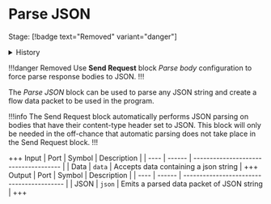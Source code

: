# Parse JSON
Stage: [!badge text="Removed" variant="danger"]

<details>
<summary>History</summary>
<br>

| Version | Changes           |
| ------- | ----------------- |
| 22.01.1 | Removed           |
| 21.09.1 | Added in v21.09.1 |
</details>

!!!danger Removed
Use **Send Request** block *Parse body* configuration to force parse response bodies to JSON.
!!!

The *Parse JSON* block can be used to parse any JSON string and create a flow data packet to be used in the program. 

!!!info
The Send Request block automatically performs JSON parsing on bodies that have their content-type header set to JSON. This block will only be needed in the off-chance that automatic parsing does not take place in the Send Request block.
!!!

+++ Input
| Port | Symbol | Description                           |
| ---- | ------ | ------------------------------------- |
| Data | `data` | Accepts data containing a json string |
+++ Output
| Port | Symbol | Description                               |
| ---- | ------ | ----------------------------------------- |
| JSON | `json` | Emits a parsed data packet of JSON string |
+++

